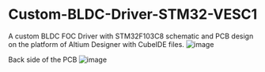# Custom-BLDC-Driver-STM32-VESC1
A custom BLDC FOC Driver with STM32F103C8 schematic and PCB design on the platform of Altium Designer with CubeIDE files.
![image](https://user-images.githubusercontent.com/70060259/175699420-0757d616-415b-4170-ae67-6c3b2e2f7deb.png)

Back side of the PCB
![image](https://user-images.githubusercontent.com/70060259/175699802-6a826e27-84f9-4db7-9291-cae434015e1e.png)
